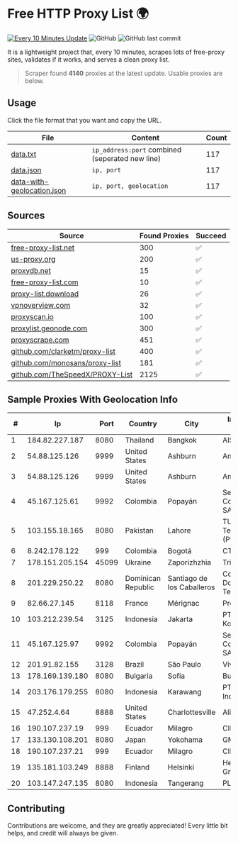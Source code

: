 
# Free HTTP Proxy List 🌍

[![Every 10 Minutes Update](https://github.com/mertguvencli/http-proxy-list/actions/workflows/main.yml/badge.svg?branch=main)](https://github.com/mertguvencli/http-proxy-list/actions/workflows/main.yml)
![GitHub](https://img.shields.io/github/license/mertguvencli/http-proxy-list)
![GitHub last commit](https://img.shields.io/github/last-commit/mertguvencli/http-proxy-list)

It is a lightweight project that, every 10 minutes, scrapes lots of free-proxy sites, validates if it works, and serves a clean proxy list.


> Scraper found **4140** proxies at the latest update. Usable proxies are below.

## Usage

Click the file format that you want and copy the URL.


|File|Content|Count|
|----|-------|-----|
|[data.txt](https://raw.githubusercontent.com/mertguvencli/http-proxy-list/main/proxy-list/data.txt)|`ip_address:port` combined (seperated new line)|117|
|[data.json](https://raw.githubusercontent.com/mertguvencli/http-proxy-list/main/proxy-list/data.json)|`ip, port`|117|
|[data-with-geolocation.json](https://raw.githubusercontent.com/mertguvencli/http-proxy-list/main/proxy-list/data-with-geolocation.json)|`ip, port, geolocation`|117|

## Sources

|Source|Found Proxies|Succeed|
|------|-------------|-------|
|[free-proxy-list.net](https://free-proxy-list.net)|300|✅|
|[us-proxy.org](https://www.us-proxy.org)|200|✅|
|[proxydb.net](http://proxydb.net)|15|✅|
|[free-proxy-list.com](https://free-proxy-list.com/?page=&port=&type%5B%5D=http&type%5B%5D=https&up_time=0&search=Search)|10|✅|
|[proxy-list.download](https://www.proxy-list.download/HTTP)|26|✅|
|[vpnoverview.com](https://vpnoverview.com/privacy/anonymous-browsing/free-proxy-servers)|32|✅|
|[proxyscan.io](https://www.proxyscan.io)|100|✅|
|[proxylist.geonode.com](https://proxylist.geonode.com/api/proxy-list?limit=300&page=1&sort_by=lastChecked&sort_type=desc&protocols=http,https)|300|✅|
|[proxyscrape.com](https://api.proxyscrape.com/v2/?request=displayproxies&protocol=http&timeout=10000&country=all&ssl=all&anonymity=all)|451|✅|
|[github.com/clarketm/proxy-list](https://raw.githubusercontent.com/clarketm/proxy-list/master/proxy-list-raw.txt)|400|✅|
|[github.com/monosans/proxy-list](https://raw.githubusercontent.com/monosans/proxy-list/main/proxies/http.txt)|181|✅|
|[github.com/TheSpeedX/PROXY-List](https://raw.githubusercontent.com/TheSpeedX/PROXY-List/master/http.txt)|2125|✅|


## Sample Proxies With Geolocation Info

|#|Ip|Port|Country|City|Internet Service Provider|
|-|--|----|-------|----|-------------------------|
|1|184.82.227.187|8080|Thailand|Bangkok|AIS-Fibre|
|2|54.88.125.126|9999|United States|Ashburn|Amazon.com, Inc.|
|3|54.88.125.126|9999|United States|Ashburn|Amazon.com, Inc.|
|4|45.167.125.61|9992|Colombia|Popayán|Sepcom Comunicaciones SAS|
|5|103.155.18.165|8080|Pakistan|Lahore|TUFA Telecommunication (Pvt) Ltd.|
|6|8.242.178.122|999|Colombia|Bogotá|CTL Colombia|
|7|178.151.205.154|45099|Ukraine|Zaporizhzhia|Triolan|
|8|201.229.250.22|8080|Dominican Republic|Santiago de los Caballeros|Compañía Dominicana de Teléfonos S. A.|
|9|82.66.27.145|8118|France|Mérignac|Proxad / Free SAS|
|10|103.212.239.54|3125|Indonesia|Jakarta|PT Bintang Komunikasi Utama|
|11|45.167.125.97|9992|Colombia|Popayán|Sepcom Comunicaciones SAS|
|12|201.91.82.155|3128|Brazil|São Paulo|Vivo|
|13|178.169.139.180|8080|Bulgaria|Sofia|Bulsatcom EOOD|
|14|203.176.179.255|8080|Indonesia|Karawang|PT Hipernet Indodata|
|15|47.252.4.64|8888|United States|Charlottesville|Alibaba.com LLC|
|16|190.107.237.19|999|Ecuador|Milagro|CINECABLE TV|
|17|133.130.108.201|8080|Japan|Yokohama|GMO Internet, Inc.|
|18|190.107.237.21|999|Ecuador|Milagro|CINECABLE TV|
|19|135.181.103.249|8888|Finland|Helsinki|Hetzner Online GmbH|
|20|103.147.247.135|8080|Indonesia|Tangerang|PLBNET|



## Contributing

Contributions are welcome, and they are greatly appreciated! Every
little bit helps, and credit will always be given.

